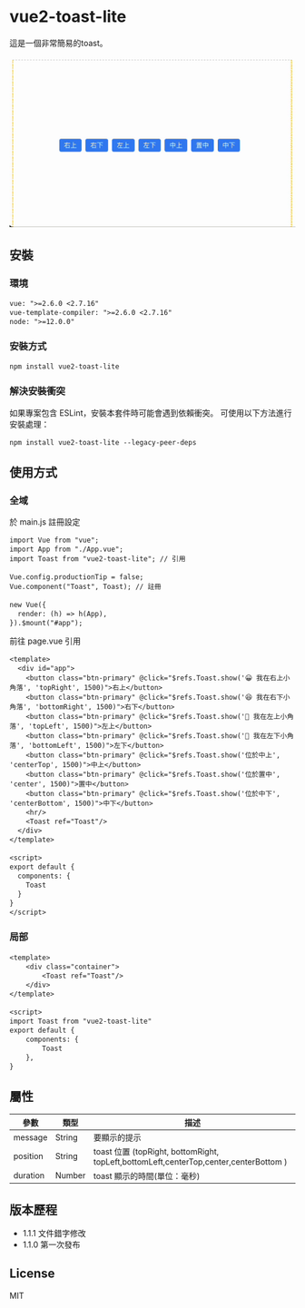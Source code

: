 # vue2-toast-lite

這是一個非常簡易的toast。

![範例](https://github.com/traveltime1221/vue2-toast-lite/raw/main/src/assets/image/example.gif)

## 安裝

### 環境
```
vue: ">=2.6.0 <2.7.16"
vue-template-compiler: ">=2.6.0 <2.7.16"
node: ">=12.0.0"
```

### 安裝方式
```
npm install vue2-toast-lite
```

### 解決安裝衝突
如果專案包含 ESLint，安裝本套件時可能會遇到依賴衝突。
可使用以下方法進行安裝處理：
```
npm install vue2-toast-lite --legacy-peer-deps
```


## 使用方式

### 全域
於 main.js 註冊設定
```
import Vue from "vue";
import App from "./App.vue";
import Toast from "vue2-toast-lite"; // 引用

Vue.config.productionTip = false;
Vue.component("Toast", Toast); // 註冊

new Vue({
  render: (h) => h(App),
}).$mount("#app");
```

前往 page.vue 引用
```
<template>
  <div id="app">
    <button class="btn-primary" @click="$refs.Toast.show('😀 我在右上小角落', 'topRight', 1500)">右上</button>
    <button class="btn-primary" @click="$refs.Toast.show('😆 我在右下小角落', 'bottomRight', 1500)">右下</button>
    <button class="btn-primary" @click="$refs.Toast.show('🤩 我在左上小角落', 'topLeft', 1500)">左上</button>
    <button class="btn-primary" @click="$refs.Toast.show('🤣 我在左下小角落', 'bottomLeft', 1500)">左下</button>
    <button class="btn-primary" @click="$refs.Toast.show('位於中上', 'centerTop', 1500)">中上</button>
    <button class="btn-primary" @click="$refs.Toast.show('位於置中', 'center', 1500)">置中</button>
    <button class="btn-primary" @click="$refs.Toast.show('位於中下', 'centerBottom', 1500)">中下</button>
    <hr/>
    <Toast ref="Toast"/>
  </div>
</template>

<script>
export default {
  components: {
    Toast
  }
}
</script>
```

### 局部
```
<template>
    <div class="container">
        <Toast ref="Toast"/>
    </div>
</template>

<script>
import Toast from "vue2-toast-lite"
export default {
    components: {
        Toast
    },
}

```

## 屬性
|  參數 | 類型 | 描述 | 
| -------- | -------- | -------- | 
| message    | String     |  要顯示的提示 | 
| position | String | toast 位置 (topRight, bottomRight, topLeft,bottomLeft,centerTop,center,centerBottom )|
| duration | Number | toast 顯示的時間(單位：毫秒)|


## 版本歷程
* 1.1.1 文件錯字修改
* 1.1.0 第一次發布

## License
MIT
